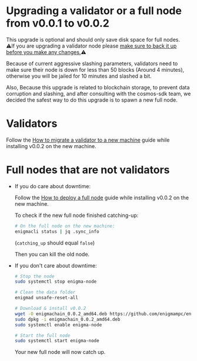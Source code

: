 # Upgrading a validator or a full node from v0.0.1 to v0.0.2

This upgrade is optional and should only save disk space for full nodes.  
:warning:If you are upgrading a validator node please [make sure to back it up before you make any changes.](/docs/validators_and_full_nodes/backup-a-validator.md):warning:

Because of current aggressive slashing parameters, validators need to make sure their node is down for less than 50 blocks (Around 4 minutes), otherwise you will be jailed for 10 minutes and slashed a bit.

Also, Because this upgrade is related to blockchain storage, to prevent data corruption and slashing, and after consulting with the cosmos-sdk team, we decided the safest way to do this upgrade is to spawn a new full node.

# Validators

Follow the [How to migrate a validator to a new machine](/docs/validators_and_full_nodes/migrate-a-vlidator.md) guide while installing v0.0.2 on the new machine.

# Full nodes that are not validators

- If you do care about downtime:

  Follow the [How to deploy a full node](/docs/validators_and_full_nodes/run-full-node-mainnet.md) guide while installing v0.0.2 on the new machine.

  To check if the new full node finished catching-up:

  ```bash
  # On the full node on the new machine:
  enigmacli status | jq .sync_info
  ```

  (`catching_up` should equal `false`)

  Then you can kill the old node.

- If you don't care about downtime:

  ```bash
  # Stop the node
  sudo systemctl stop enigma-node

  # Clean the data folder
  enigmad unsafe-reset-all

  # Download & install v0.0.2
  wget -O enigmachain_0.0.2_amd64.deb https://github.com/enigmampc/enigmachain/releases/download/v0.0.2/enigmachain_0.0.2_amd64.deb
  sudo dpkg -i enigmachain_0.0.2_amd64.deb
  sudo systemctl enable enigma-node

  # Start the full node
  sudo systemctl start enigma-node
  ```

  Your new full node will now catch up.
